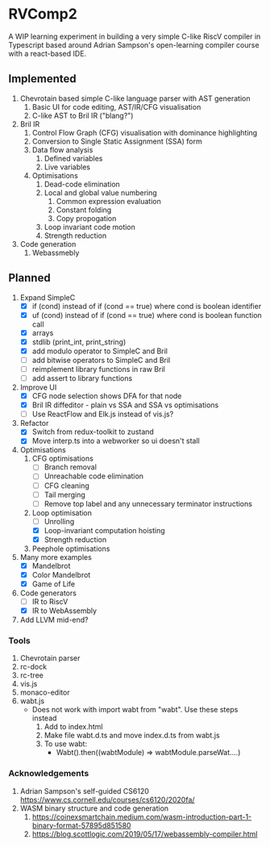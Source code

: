 # RVComp2

A WIP learning experiment in building a very simple C-like RiscV compiler in Typescript based around Adrian Sampson's open-learning compiler course with a react-based IDE.

## Implemented

1. Chevrotain based simple C-like language parser with AST generation
   1. Basic UI for code editing, AST/IR/CFG visualisation
   2. C-like AST to Bril IR ("blang?")
2. Bril IR
   1. Control Flow Graph (CFG) visualisation with dominance highlighting
   2. Conversion to Single Static Assignment (SSA) form
   3. Data flow analysis
      1. Defined variables
      2. Live variables
   4. Optimisations
      1. Dead-code elimination
      2. Local and global value numbering
         1. Common expression evaluation
         2. Constant folding
         3. Copy propogation
      3. Loop invariant code motion
      4. Strength reduction
3. Code generation
   1. Webassmebly

## Planned

1. Expand SimpleC
   - [x] if (cond) instead of if (cond == true) where cond is boolean identifier
   - [x] uf (cond) instead of if (cond == true) where cond is boolean function call
   - [x] arrays
   - [x] stdlib (print_int, print_string)  
   - [x] add modulo operator to SimpleC and Bril
   - [ ] add bitwise operators to SimpleC and Bril
   - [ ] reimplement library functions in raw Bril
   - [ ] add assert to library functions
2. Improve UI
   - [x] CFG node selection shows DFA for that node
   - [x] Bril IR diffeditor - plain vs SSA and SSA vs optimisations
   - [ ] Use ReactFlow and Elk.js instead of vis.js?
3. Refactor
   - [x] Switch from redux-toolkit to zustand
   - [x] Move interp.ts into a webworker so ui doesn't stall
4. Optimisations
   1. CFG optimisations
      - [ ] Branch removal
      - [ ] Unreachable code elimination
      - [ ] CFG cleaning
      - [ ] Tail merging
      - [ ] Remove top label and any unnecessary terminator instructions
   2. Loop optimisation
      - [ ] Unrolling
      - [x] Loop-invariant computation hoisting
      - [x] Strength reduction
   3. Peephole optimisations
5. Many more examples
   - [x] Mandelbrot
   - [x] Color Mandelbrot
   - [x] Game of Life
6. Code generators
   - [ ] IR to RiscV
   - [x] IR to WebAssembly
7. Add LLVM mid-end?

### Tools

1. Chevrotain parser
2. rc-dock
3. rc-tree
4. vis.js
5. monaco-editor
6. wabt.js
   - Does not work with import wabt from "wabt". Use these steps instead
     1. Add <script src="https://unpkg.com/wabt/index.js"></script> to index.html
     2. Make file wabt.d.ts and move index.d.ts from wabt.js
     3. To use wabt:
        - Wabt().then((wabtModule) => wabtModule.parseWat....)

### Acknowledgements

1. Adrian Sampson's self-guided CS6120 https://www.cs.cornell.edu/courses/cs6120/2020fa/
2. WASM binary structure and code generation
   1. https://coinexsmartchain.medium.com/wasm-introduction-part-1-binary-format-57895d851580
   2. https://blog.scottlogic.com/2019/05/17/webassembly-compiler.html
